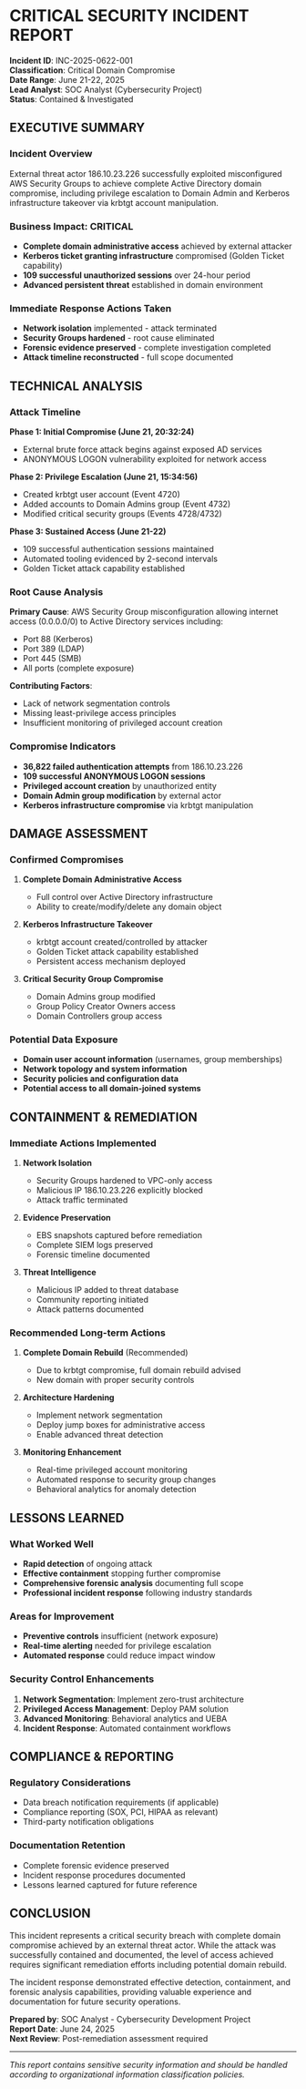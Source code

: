 # CRITICAL SECURITY INCIDENT REPORT
**Incident ID**: INC-2025-0622-001  
**Classification**: Critical Domain Compromise  
**Date Range**: June 21-22, 2025  
**Lead Analyst**: SOC Analyst (Cybersecurity Project)  
**Status**: Contained & Investigated  

## EXECUTIVE SUMMARY

### Incident Overview
External threat actor 186.10.23.226 successfully exploited misconfigured AWS Security Groups to achieve complete Active Directory domain compromise, including privilege escalation to Domain Admin and Kerberos infrastructure takeover via krbtgt account manipulation.

### Business Impact: CRITICAL
- **Complete domain administrative access** achieved by external attacker
- **Kerberos ticket granting infrastructure** compromised (Golden Ticket capability)
- **109 successful unauthorized sessions** over 24-hour period
- **Advanced persistent threat** established in domain environment

### Immediate Response Actions Taken
- **Network isolation** implemented - attack terminated
- **Security Groups hardened** - root cause eliminated  
- **Forensic evidence preserved** - complete investigation completed
- **Attack timeline reconstructed** - full scope documented

## TECHNICAL ANALYSIS

### Attack Timeline
**Phase 1: Initial Compromise (June 21, 20:32:24)**
- External brute force attack begins against exposed AD services
- ANONYMOUS LOGON vulnerability exploited for network access

**Phase 2: Privilege Escalation (June 21, 15:34:56)**  
- Created krbtgt user account (Event 4720)
- Added accounts to Domain Admins group (Event 4732)
- Modified critical security groups (Events 4728/4732)

**Phase 3: Sustained Access (June 21-22)**
- 109 successful authentication sessions maintained
- Automated tooling evidenced by 2-second intervals
- Golden Ticket attack capability established

### Root Cause Analysis
**Primary Cause**: AWS Security Group misconfiguration allowing internet access (0.0.0.0/0) to Active Directory services including:
- Port 88 (Kerberos)
- Port 389 (LDAP)  
- Port 445 (SMB)
- All ports (complete exposure)

**Contributing Factors**:
- Lack of network segmentation controls
- Missing least-privilege access principles
- Insufficient monitoring of privileged account creation

### Compromise Indicators
- **36,822 failed authentication attempts** from 186.10.23.226
- **109 successful ANONYMOUS LOGON sessions**
- **Privileged account creation** by unauthorized entity
- **Domain Admin group modification** by external actor
- **Kerberos infrastructure compromise** via krbtgt manipulation

## DAMAGE ASSESSMENT

### Confirmed Compromises
1. **Complete Domain Administrative Access**
   - Full control over Active Directory infrastructure
   - Ability to create/modify/delete any domain object
   
2. **Kerberos Infrastructure Takeover**
   - krbtgt account created/controlled by attacker
   - Golden Ticket attack capability established
   - Persistent access mechanism deployed

3. **Critical Security Group Compromise**
   - Domain Admins group modified
   - Group Policy Creator Owners access
   - Domain Controllers group access

### Potential Data Exposure
- **Domain user account information** (usernames, group memberships)
- **Network topology and system information**
- **Security policies and configuration data**
- **Potential access to all domain-joined systems**

## CONTAINMENT & REMEDIATION

### Immediate Actions Implemented
1. **Network Isolation**
   - Security Groups hardened to VPC-only access
   - Malicious IP 186.10.23.226 explicitly blocked
   - Attack traffic terminated

2. **Evidence Preservation**
   - EBS snapshots captured before remediation
   - Complete SIEM logs preserved
   - Forensic timeline documented

3. **Threat Intelligence**
   - Malicious IP added to threat database
   - Community reporting initiated
   - Attack patterns documented

### Recommended Long-term Actions
1. **Complete Domain Rebuild** (Recommended)
   - Due to krbtgt compromise, full domain rebuild advised
   - New domain with proper security controls
   
2. **Architecture Hardening**
   - Implement network segmentation
   - Deploy jump boxes for administrative access
   - Enable advanced threat detection

3. **Monitoring Enhancement**
   - Real-time privileged account monitoring
   - Automated response to security group changes
   - Behavioral analytics for anomaly detection

## LESSONS LEARNED

### What Worked Well
- **Rapid detection** of ongoing attack
- **Effective containment** stopping further compromise
- **Comprehensive forensic analysis** documenting full scope
- **Professional incident response** following industry standards

### Areas for Improvement
- **Preventive controls** insufficient (network exposure)
- **Real-time alerting** needed for privilege escalation
- **Automated response** could reduce impact window

### Security Control Enhancements
1. **Network Segmentation**: Implement zero-trust architecture
2. **Privileged Access Management**: Deploy PAM solution
3. **Advanced Monitoring**: Behavioral analytics and UEBA
4. **Incident Response**: Automated containment workflows

## COMPLIANCE & REPORTING

### Regulatory Considerations
- Data breach notification requirements (if applicable)
- Compliance reporting (SOX, PCI, HIPAA as relevant)
- Third-party notification obligations

### Documentation Retention
- Complete forensic evidence preserved
- Incident response procedures documented
- Lessons learned captured for future reference

## CONCLUSION

This incident represents a critical security breach with complete domain compromise achieved by an external threat actor. While the attack was successfully contained and documented, the level of access achieved requires significant remediation efforts including potential domain rebuild.

The incident response demonstrated effective detection, containment, and forensic analysis capabilities, providing valuable experience and documentation for future security operations.

**Prepared by**: SOC Analyst - Cybersecurity Development Project  
**Report Date**: June 24, 2025  
**Next Review**: Post-remediation assessment required

---
*This report contains sensitive security information and should be handled according to organizational information classification policies.*